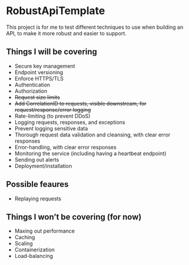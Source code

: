 # RobustApiTemplate

This project is for me to test different techniques to use when building an API, to make it more robust and easier to support.

## Things I will be covering
- Secure key management
- Endpoint versioning
- Enforce HTTPS/TLS
- Authentication
- Authorization
- ~~Request size limits~~
- ~~Add CorrelationID to requests, visible downstream, for request/response/error logging~~
- Rate-limiting (to prevent DDoS)
- Logging requests, responses, and exceptions
- Prevent logging sensitive data
- Thorough request data validation and cleansing, with clear error responses
- Error-handling, with clear error responses
- Monitoring the service (including having a heartbeat endpoint)
- Sending out alerts
- Deployment/installation

## Possible feaures
- Replaying requests
 
## Things I won’t be covering (for now) 
- Maxing out performance
- Caching
- Scaling
- Containerization
- Load-balancing 
